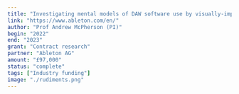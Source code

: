 ```yaml
---
title: "Investigating mental models of DAW software use by visually-impaired musicians"
link: "https://www.ableton.com/en/"
author: "Prof Andrew McPherson (PI)"
begin: "2022"
end: "2023"
grant: "Contract research"
partner: "Ableton AG"
amount: "£97,000"
status: "complete"
tags: ["Industry funding"]
image: "./rudiments.png"
---
```


